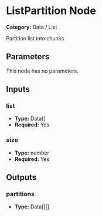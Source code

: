 
# ListPartition Node

**Category:** Data / List

Partition list into chunks

## Parameters

This node has no parameters.

## Inputs


### list
- **Type:** Data[]
- **Required:** Yes



### size
- **Type:** number
- **Required:** Yes



## Outputs


### partitions
- **Type:** Data[][]




